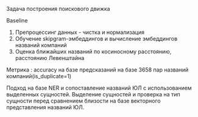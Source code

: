 Задача построения поискового движка

Baseline
1. Препроцессинг данных - чистка и нормализация
2. Обучение skipgram-эмбеддингов и вычисление эмбеддингов названий компаний
3. Оценка ближайших названий по косиносному расстоянию, расстоянию Левенштайна

Метрика : accuracy на базе предсказаний на базе 3658 пар названий компаний(is_duplicate=1)

Подход на базе NER и сопоставление названий ЮЛ с использованием выделенных сущностей.
Выделение сущностей и проверка на тип сущности перед сравнением близости на базе векторного представления названий ЮЛ.
